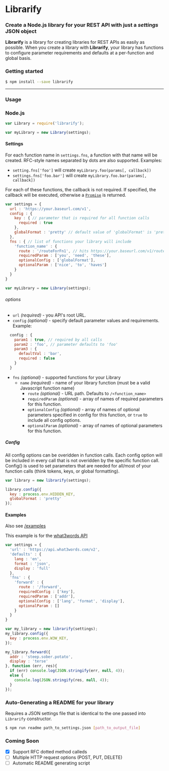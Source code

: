 # Librarify
### Create a Node.js library for your REST API with just a _settings_ JSON object

**Librarify** is a library for creating libraries for REST APIs as easily as possible. When you create a library with **Librarify**, your library has functions to configure parameter requirements and defaults at a per-function and global basis.

### Getting started
```sh
$ npm install --save librarify
```
___
### Usage
### Node.js
```javascript
var Library = require('librarify');

var myLibrary = new Library(settings);
```

#### Settings
For each function name in `settings.fns`, a function with that name will be created. RFC-style names separated by dots are also supported.
Examples:
* `setting.fns['foo']` will create `myLibrary.foo(params[, callback])`
* `settings.fns['foo.bar']` will create `myLibrary.foo.bar(params[, callback])`

For each of these functions, the callback is not required. If specified, the callback will be executed, otherwise a [`Promise`](https://www.npmjs.com/package/promise) is returned.

```javascript
var settings = {
  url : 'https://your.baseurl.com/v1',
  config : {
    key : { // parameter that is required for all function calls
      required : true
    },
    globalFormat : 'pretty' // default value of 'globalFormat' is 'pretty'
  },
  fns : { // list of functions your library will include
    'function_name' : {  
      route : '/routeForFn1', // hits https://your.baseurl.com/v1/routeForFn1.
      requiredParam : ['you', 'need', 'these'],
      optionalConfig : ['globalFormat'],
      optionalParam : ['nice', 'to', 'haves']
    }
  }
}

var myLibrary = new Library(settings);
```
###### options
* `url` _(required)_ - you API's root URL.
* `config` _(optional)_ - specify default parameter values and requirements.
Example:
```javascript
  config : {
    param1 : true, // required by all calls
    param2 : 'foo', // parameter defaults to 'foo'
    param3 : {
      defaultVal : 'bar',
      required : false
    }
  }
```
* `fns` _(optional)_ - supported functions for your Library
   * `name` _(required)_ - name of your library function (must be a valid Javascript function name)
      * `route`  _(optional)_ - URL path. Defaults to `/<function_name>`
      * `requiredParam` _(optional)_ - array of names of required parameters for this function.
      * `optionalConfig` _(optional)_ - array of names of optional parameters specified in config for this function, or `true` to include all config options.
      * `optionalParam` _(optional)_ - array of names of optional parameters for this function.

##### Config
All config options can be overidden in function calls. Each config option will be included in every call that is not
overidden by the specific function call. Config() is used to set parameters that are needed for all/most of your function calls (think tokens, keys, or global formatting).
```javascript
var library = new librarify(settings);

library.config({
  key : process.env.HIDDEN_KEY,
  globalFormat : 'pretty'
});
```

#### Examples
Also see   [/examples](examples)

This example is for the [what3words API](https://docs.what3words.com/api/v2/)
```javascript
var settings = {
  'url' : 'https://api.what3words.com/v2',
  'defaults' : {
    lang : 'en',
    format : 'json',
    display : 'full'
  },
  'fns' : {
    'forward' : {
      route : '/forward',
      requiredConfig : ['key'],
      requiredParam : ['addr'],
      optionalConfig : ['lang', 'format', 'display'],
      optionalParam : []
    }
  }
}

var my_library = new librarify(settings);
my_library.config({
  key : process.env.W3W_KEY,
});

my_library.forward({
  addr : 'steep.sober.potato',
  display : 'terse'
}, function (err, res){
  if (err) console.log(JSON.stringify(err, null, 4));
  else {
    console.log(JSON.stringify(res, null, 4));
  }
});
```

### Auto-Generating a README for your library
Requires a JSON settings file that is identical to the one passed into `Librarify` constructor.
```sh
$ npm run readme path_to_settings.json [path_to_output_file]
```

### Coming Soon
- [x] Support RFC dotted method calleds
- [ ] Multiple HTTP request options (POST, PUT, DELETE)
- [ ] Automatic README generating script
